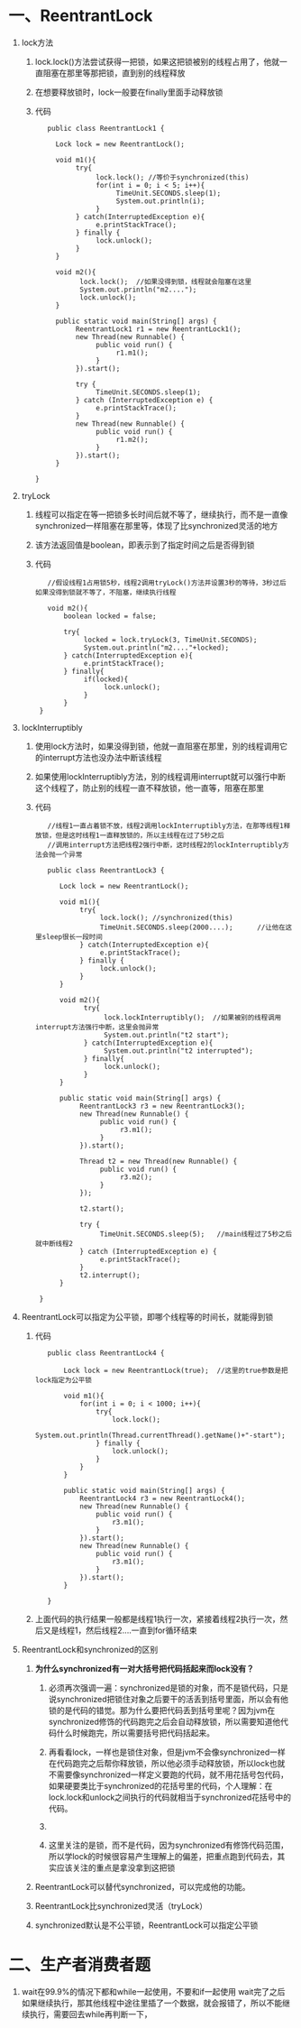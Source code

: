 # 一、ReentrantLock

   1. lock方法
   
      1. lock.lock()方法尝试获得一把锁，如果这把锁被别的线程占用了，他就一直阻塞在那里等那把锁，直到别的线程释放
      
      2. 在想要释放锁时，lock一般要在finally里面手动释放锁
      
      3. 代码
         
          ```
             public class ReentrantLock1 {
	
               Lock lock = new ReentrantLock();

               void m1(){
                    try{
                         lock.lock(); //等价于synchronized(this)
                         for(int i = 0; i < 5; i++){
                              TimeUnit.SECONDS.sleep(1);
                              System.out.println(i);
                         }
                    } catch(InterruptedException e){
                         e.printStackTrace();
                    } finally {
                         lock.unlock();
                    }
               }

               void m2(){
                     lock.lock();  //如果没得到锁，线程就会阻塞在这里
                     System.out.println("m2....");
                     lock.unlock();
               }

               public static void main(String[] args) {
                    ReentrantLock1 r1 = new ReentrantLock1();
                    new Thread(new Runnable() {
                         public void run() {
                              r1.m1();
                         }
                    }).start();

                    try {
                         TimeUnit.SECONDS.sleep(1);
                    } catch (InterruptedException e) {
                         e.printStackTrace();
                    }
                    new Thread(new Runnable() {
                         public void run() {
                              r1.m2();
                         }
                    }).start();
               }

          }
          ```
	  
   2. tryLock
   
      1. 线程可以指定在等一把锁多长时间后就不等了，继续执行，而不是一直像synchronized一样阻塞在那里等，体现了比synchronized灵活的地方
      
      2. 该方法返回值是boolean，即表示到了指定时间之后是否得到锁
      
      3. 代码
      
         ```
            //假设线程1占用锁5秒，线程2调用tryLock()方法并设置3秒的等待，3秒过后如果没得到锁就不等了，不阻塞，继续执行线程
            
            void m2(){
                boolean locked = false;

                try{
                     locked = lock.tryLock(3, TimeUnit.SECONDS);
                     System.out.println("m2...."+locked);
                } catch(InterruptedException e){
                     e.printStackTrace();
                } finally{
                     if(locked){
                          lock.unlock();
                     }
                }
          }
         ```
	 
   3. lockInterruptibly      
   
      1. 使用lock方法时，如果没得到锁，他就一直阻塞在那里，別的线程调用它的interrupt方法也没办法中断该线程
      
      2. 如果使用lockInterruptibly方法，別的线程调用interrupt就可以强行中断这个线程了，防止别的线程一直不释放锁，他一直等，阻塞在那里
      
      3. 代码
      
         ```
            //线程1一直占着锁不放，线程2调用lockInterruptibly方法，在那等线程1释放锁，但是这时线程1一直释放锁的，所以主线程在过了5秒之后
            //调用interrupt方法把线程2强行中断，这时线程2的lockInterruptibly方法会抛一个异常
            
            public class ReentrantLock3 {
	
               Lock lock = new ReentrantLock();

               void m1(){
                    try{
                         lock.lock(); //synchronized(this)
                         TimeUnit.SECONDS.sleep(2000....);      //让他在这里sleep很长一段时间
                    } catch(InterruptedException e){
                         e.printStackTrace();
                    } finally {
                         lock.unlock();
                    }
               }

               void m2(){
                     try{
                          lock.lockInterruptibly();  //如果被别的线程调用interrupt方法强行中断，这里会抛异常
                          System.out.println("t2 start");
                     } catch(InterruptedException e){
                          System.out.println("t2 interrupted");
                     } finally{
                          lock.unlock();
                     }
               }

               public static void main(String[] args) {
                    ReentrantLock3 r3 = new ReentrantLock3();
                    new Thread(new Runnable() {
                         public void run() {
                              r3.m1();
                         }
                    }).start();

                    Thread t2 = new Thread(new Runnable() {
                         public void run() {
                              r3.m2();
                         }
                    });

                    t2.start();

                    try {
                         TimeUnit.SECONDS.sleep(5);   //main线程过了5秒之后就中断线程2
                    } catch (InterruptedException e) {
                         e.printStackTrace();
                    }
                    t2.interrupt();
               }

          }
         ```	 
	 
   4. ReentrantLock可以指定为公平锁，即哪个线程等的时间长，就能得到锁
   
      1. 代码
   
         ```
            public class ReentrantLock4 {
	
				Lock lock = new ReentrantLock(true);  //这里的true参数是把lock指定为公平锁

				void m1(){
					for(int i = 0; i < 1000; i++){
						try{
							lock.lock(); 
							System.out.println(Thread.currentThread().getName()+"-start");
						} finally {
							lock.unlock();
						}
					}
				}

				public static void main(String[] args) {
					ReentrantLock4 r3 = new ReentrantLock4();
					new Thread(new Runnable() {
						public void run() {
							r3.m1();
						}
					}).start();
					new Thread(new Runnable() {
						public void run() {
							r3.m1();
						}
					}).start();
				}

			}
         ```
	 
      2. 上面代码的执行结果一般都是线程1执行一次，紧接着线程2执行一次，然后又是线程1，然后线程2....一直到for循环结束
      
   5. ReentrantLock和synchronized的区别
  
      1. **为什么synchronized有一对大括号把代码括起来而lock没有？** 
     
         1. 必须再次强调一遍：synchronized是锁的对象，而不是锁代码，只是说synchronized把锁住对象之后要干的活丢到括号里面，所以会有他锁的是代码的错觉。那为什么要把代码丢到括号里呢？因为jvm在synchronized修饰的代码跑完之后会自动释放锁，所以需要知道他代码什么时候跑完，所以需要括号把代码括起来。
        
         2. 再看看lock，一样也是锁住对象，但是jvm不会像synchronized一样在代码跑完之后帮你释放锁，所以他必须手动释放锁，所以lock也就不需要像synchronized一样定义要跑的代码，就不用花括号包代码，如果硬要类比于synchronized的花括号里的代码，个人理解：在lock.lock和unlock之间执行的代码就相当于synchronized花括号中的代码。
        
         3. 
     
         4. 这里关注的是锁，而不是代码，因为synchronized有修饰代码范围，所以学lock的时候很容易产生理解上的偏差，把重点跑到代码去，其实应该关注的重点是拿没拿到这把锁

      2. ReentrantLock可以替代synchronized，可以完成他的功能。
     
      3. ReentrantLock比synchronized灵活（tryLock）
      
      4. synchronized默认是不公平锁，ReentrantLock可以指定公平锁      
      
# 二、生产者消费者题

   1. wait在99.9%的情况下都和while一起使用，不要和if一起使用  wait完了之后如果继续执行，那其他线程中途往里插了一个数据，就会报错了，所以不能继续执行，需要回去while再判断一下，
  
     

